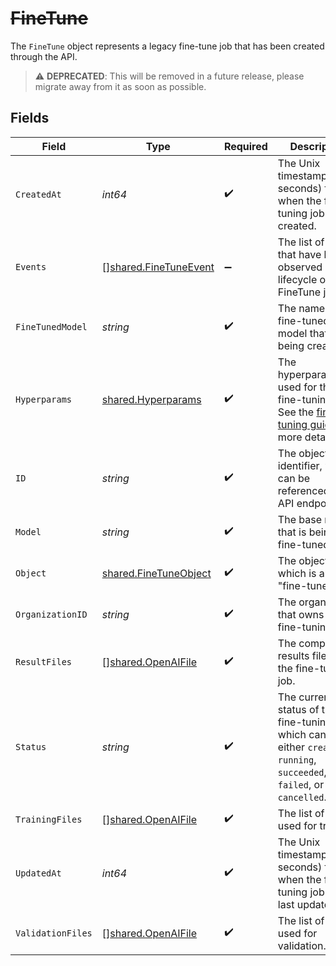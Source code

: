 # ~~FineTune~~

The `FineTune` object represents a legacy fine-tune job that has been created through the API.


> :warning: **DEPRECATED**: This will be removed in a future release, please migrate away from it as soon as possible.


## Fields

| Field                                                                                                                                            | Type                                                                                                                                             | Required                                                                                                                                         | Description                                                                                                                                      |
| ------------------------------------------------------------------------------------------------------------------------------------------------ | ------------------------------------------------------------------------------------------------------------------------------------------------ | ------------------------------------------------------------------------------------------------------------------------------------------------ | ------------------------------------------------------------------------------------------------------------------------------------------------ |
| `CreatedAt`                                                                                                                                      | *int64*                                                                                                                                          | :heavy_check_mark:                                                                                                                               | The Unix timestamp (in seconds) for when the fine-tuning job was created.                                                                        |
| `Events`                                                                                                                                         | [][shared.FineTuneEvent](../../../pkg/models/shared/finetuneevent.md)                                                                            | :heavy_minus_sign:                                                                                                                               | The list of events that have been observed in the lifecycle of the FineTune job.                                                                 |
| `FineTunedModel`                                                                                                                                 | *string*                                                                                                                                         | :heavy_check_mark:                                                                                                                               | The name of the fine-tuned model that is being created.                                                                                          |
| `Hyperparams`                                                                                                                                    | [shared.Hyperparams](../../../pkg/models/shared/hyperparams.md)                                                                                  | :heavy_check_mark:                                                                                                                               | The hyperparameters used for the fine-tuning job. See the [fine-tuning guide](/docs/guides/legacy-fine-tuning/hyperparameters) for more details. |
| `ID`                                                                                                                                             | *string*                                                                                                                                         | :heavy_check_mark:                                                                                                                               | The object identifier, which can be referenced in the API endpoints.                                                                             |
| `Model`                                                                                                                                          | *string*                                                                                                                                         | :heavy_check_mark:                                                                                                                               | The base model that is being fine-tuned.                                                                                                         |
| `Object`                                                                                                                                         | [shared.FineTuneObject](../../../pkg/models/shared/finetuneobject.md)                                                                            | :heavy_check_mark:                                                                                                                               | The object type, which is always "fine-tune".                                                                                                    |
| `OrganizationID`                                                                                                                                 | *string*                                                                                                                                         | :heavy_check_mark:                                                                                                                               | The organization that owns the fine-tuning job.                                                                                                  |
| `ResultFiles`                                                                                                                                    | [][shared.OpenAIFile](../../../pkg/models/shared/openaifile.md)                                                                                  | :heavy_check_mark:                                                                                                                               | The compiled results files for the fine-tuning job.                                                                                              |
| `Status`                                                                                                                                         | *string*                                                                                                                                         | :heavy_check_mark:                                                                                                                               | The current status of the fine-tuning job, which can be either `created`, `running`, `succeeded`, `failed`, or `cancelled`.                      |
| `TrainingFiles`                                                                                                                                  | [][shared.OpenAIFile](../../../pkg/models/shared/openaifile.md)                                                                                  | :heavy_check_mark:                                                                                                                               | The list of files used for training.                                                                                                             |
| `UpdatedAt`                                                                                                                                      | *int64*                                                                                                                                          | :heavy_check_mark:                                                                                                                               | The Unix timestamp (in seconds) for when the fine-tuning job was last updated.                                                                   |
| `ValidationFiles`                                                                                                                                | [][shared.OpenAIFile](../../../pkg/models/shared/openaifile.md)                                                                                  | :heavy_check_mark:                                                                                                                               | The list of files used for validation.                                                                                                           |